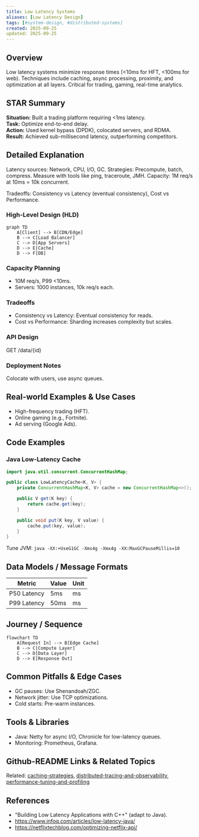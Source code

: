 ```yaml
---
title: Low Latency Systems
aliases: [Low Latency Design]
tags: [#system-design, #distributed-systems]
created: 2025-09-25
updated: 2025-09-25
---
```


## Overview
Low latency systems minimize response times (<10ms for HFT, <100ms for web). Techniques include caching, async processing, proximity, and optimization at all layers. Critical for trading, gaming, real-time analytics.

## STAR Summary
**Situation:** Built a trading platform requiring <1ms latency.  
**Task:** Optimize end-to-end delay.  
**Action:** Used kernel bypass (DPDK), colocated servers, and RDMA.  
**Result:** Achieved sub-millisecond latency, outperforming competitors.

## Detailed Explanation
Latency sources: Network, CPU, I/O, GC. Strategies: Precompute, batch, compress. Measure with tools like ping, traceroute, JMH. Capacity: 1M req/s at 10ms = 10k concurrent.

Tradeoffs: Consistency vs Latency (eventual consistency), Cost vs Performance.

### High-Level Design (HLD)
```mermaid
graph TD
    A[Client] --> B[CDN/Edge]
    B --> C[Load Balancer]
    C --> D[App Servers]
    D --> E[Cache]
    D --> F[DB]
```

### Capacity Planning
- 10M req/s, P99 <10ms.
- Servers: 1000 instances, 10k req/s each.

### Tradeoffs
- Consistency vs Latency: Eventual consistency for reads.
- Cost vs Performance: Sharding increases complexity but scales.

### API Design
GET /data/{id}

### Deployment Notes
Colocate with users, use async queues.

## Real-world Examples & Use Cases
- High-frequency trading (HFT).
- Online gaming (e.g., Fortnite).
- Ad serving (Google Ads).

## Code Examples
### Java Low-Latency Cache
```java
import java.util.concurrent.ConcurrentHashMap;

public class LowLatencyCache<K, V> {
    private ConcurrentHashMap<K, V> cache = new ConcurrentHashMap<>();

    public V get(K key) {
        return cache.get(key);
    }

    public void put(K key, V value) {
        cache.put(key, value);
    }
}
```
Tune JVM: `java -XX:+UseG1GC -Xms4g -Xmx4g -XX:MaxGCPauseMillis=10`

## Data Models / Message Formats
| Metric | Value | Unit |
|--------|-------|------|
| P50 Latency | 5ms | ms |
| P99 Latency | 50ms | ms |

## Journey / Sequence
```mermaid
flowchart TD
    A[Request In] --> B[Edge Cache]
    B --> C[Compute Layer]
    C --> D[Data Layer]
    D --> E[Response Out]
```

## Common Pitfalls & Edge Cases
- GC pauses: Use Shenandoah/ZGC.
- Network jitter: Use TCP optimizations.
- Cold starts: Pre-warm instances.

## Tools & Libraries
- Java: Netty for async I/O, Chronicle for low-latency queues.
- Monitoring: Prometheus, Grafana.

## Github-README Links & Related Topics
Related: [caching-strategies](../caching-strategies/README.md), [distributed-tracing-and-observability](../distributed-tracing-and-observability/README.md), [performance-tuning-and-profiling](../performance-tuning-and-profiling/README.md)

## References
- "Building Low Latency Applications with C++" (adapt to Java).
- https://www.infoq.com/articles/low-latency-java/
- https://netflixtechblog.com/optimizing-netflix-api/